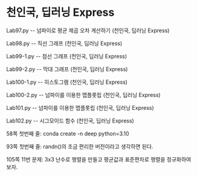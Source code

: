 # 천인국, 딥러닝 Express

Lab97.py -- 넘파이로 평균 제곱 오차 계산하기 (천인국, 딥러닝 Express)

Lab98.py -- 직선 그래프 (천인국, 딥러닝 Express)

Lab99-1.py -- 점선 그래프 (천인국, 딥러닝 Express)

Lab99-2.py -- 막대 그래프 (천인국, 딥러닝 Express)

Lab100-1.py -- 히스토그램 (천인국, 딥러닝 Express)

Lab100-2.py -- 넘파이를 이용한 맵플롯립 (천인국, 딥러닝 Express)

Lab101.py -- 넘파이를 이용한 맵플롯립 (천인국, 딥러닝 Express)

Lab102.py -- 시그모이드 함수 (천인국, 딥러닝 Express)


58쪽 첫번째 줄: 
conda create -n deep python=3.10 

93쪽 첫번째 줄:
randn()의 조금 편리한 버전이라고 생각하면 된다. 

105쪽 11번 문제:
3x3 난수로 행렬을 만들고 평균값과 표준편차로 행렬을 정규화하여 보자. 
